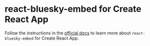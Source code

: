 # react-bluesky-embed for Create React App

Follow the instructions in the [official docs](https://react-bluesky-embed.vercel.app/create-react-app) to learn more about `react-bluesky-embed` for Create React App.
